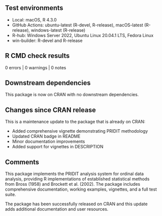 ## Test environments
* Local: macOS, R 4.3.0
* GitHub Actions: ubuntu-latest (R-devel, R-release), macOS-latest (R-release), windows-latest (R-release)
* R-hub: Windows Server 2022, Ubuntu Linux 20.04.1 LTS, Fedora Linux
* win-builder: R-devel and R-release

## R CMD check results

0 errors | 0 warnings | 0 notes

## Downstream dependencies

This package is now on CRAN with no downstream dependencies.

## Changes since CRAN release

This is a maintenance update to the package that is already on CRAN:

* Added comprehensive vignette demonstrating PRIDIT methodology
* Updated CRAN badge in README
* Minor documentation improvements
* Added support for vignettes in DESCRIPTION

## Comments

This package implements the PRIDIT analysis system for ordinal data analysis, 
providing R implementations of established statistical methods from Bross (1958) 
and Brockett et al. (2002). The package includes comprehensive documentation, 
working examples, vignettes, and a full test suite.

The package has been successfully released on CRAN and this update adds 
additional documentation and user resources.
